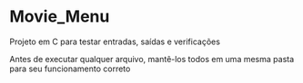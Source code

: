 # Movie_Menu
Projeto em C para testar entradas, saídas e verificações

Antes de executar qualquer arquivo, mantê-los todos em uma mesma pasta para seu funcionamento correto
